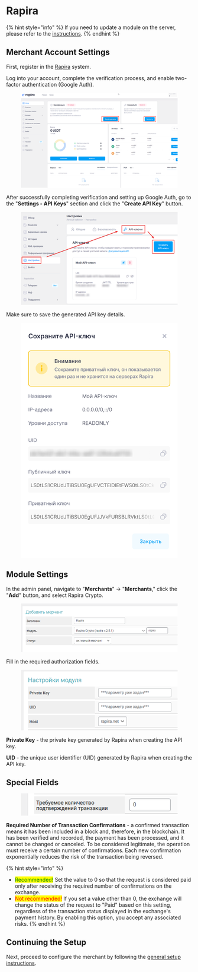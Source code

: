 # Rapira

{% hint style="info" %}
If you need to update a module on the server, please refer to the [instructions](https://premium.gitbook.io/main/osnovnye-nastroiki/faq/obnovlenie-failov-skripta-na-servere/kak-obnovit-faily-na-servere#moduli-merchantov-i-avtovyplat).
{% endhint %}

## Merchant Account Settings

First, register in the [Rapira](https://rapira.net/) system.

Log into your account, complete the verification process, and enable two-factor authentication (Google Auth).

<figure><img src="../../../.gitbook/assets/image (1347)_eng.png" alt=""><figcaption></figcaption></figure>

After successfully completing verification and setting up Google Auth, go to the "**Settings - API Keys**" section and click the "**Create API Key**" button.

<figure><img src="../../../.gitbook/assets/image (1345)_eng.png" alt=""><figcaption></figcaption></figure>

Make sure to save the generated API key details.

<figure><img src="../../../.gitbook/assets/image (1346)_eng.png" alt="" width="490"><figcaption></figcaption></figure>

## Module Settings

In the admin panel, navigate to "**Merchants**" -> "**Merchants**," click the "**Add**" button, and select Rapira Crypto.

<figure><img src="../../../.gitbook/assets/image (1348)_eng.png" alt=""><figcaption></figcaption></figure>

Fill in the required authorization fields.

<figure><img src="../../../.gitbook/assets/image (1349)_eng.png" alt=""><figcaption></figcaption></figure>

**Private Key** - the private key generated by Rapira when creating the API key.

**UID** - the unique user identifier (UID) generated by Rapira when creating the API key.

## Special Fields

<figure><img src="../../../.gitbook/assets/image (1350)_eng.png" alt=""><figcaption></figcaption></figure>

**Required Number of Transaction Confirmations** - a confirmed transaction means it has been included in a block and, therefore, in the blockchain. It has been verified and recorded, the payment has been processed, and it cannot be changed or canceled. To be considered legitimate, the operation must receive a certain number of confirmations. Each new confirmation exponentially reduces the risk of the transaction being reversed.

{% hint style="info" %}
* <mark style="color:green;">Recommended!</mark> Set the value to 0 so that the request is considered paid only after receiving the required number of confirmations on the exchange.
* <mark style="color:red;">Not recommended!</mark> If you set a value other than 0, the exchange will change the status of the request to "Paid" based on this setting, regardless of the transaction status displayed in the exchange's payment history. By enabling this option, you accept any associated risks.
{% endhint %}

## Continuing the Setup

Next, proceed to configure the merchant by following the [general setup instructions](https://premium.gitbook.io/rukovodstvo-polzovatelya/osnovnye-nastroiki/merchanty-i-avtovyplaty/merchanty/obshie-nastroiki-merchantov).